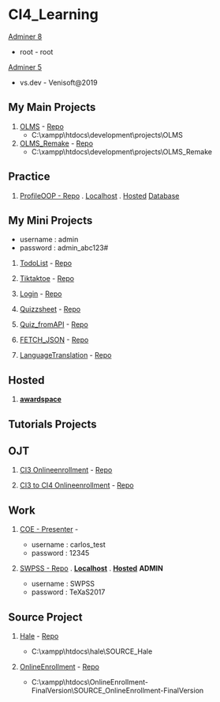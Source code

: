 # CI4_Learning

[Adminer 8](http://localhost/adminer.php?username=root&db=olms_remake)
   * root - root

[Adminer 5](http://localhost/adminer.php?username=vs.dev)
   * vs.dev - Venisoft@2019
## My Main Projects
1. [OLMS](http://localhost/development/projects/OLMS/admin/index.php) - [Repo](https://github.com/Carlozzzzz/OLMS_Remake)
   * C:\xampp\htdocs\development\projects\OLMS
2. [OLMS_Remake](http://localhost/development/projects/OLMS_Remake/public/admin) - [Repo](https://github.com/Carlozzzzz/OLMS_Remake)
   * C:\xampp\htdocs\development\projects\OLMS_Remake  

## Practice

1. [ProfileOOP - Repo](https://github.com/Carlozzzzz/PHP_proj_ProfileOOP) . 
   [Localhost](http://localhost/development/projects/PHP_proj_ProfileOOP) .
   [Hosted](http://profileoop.atwebpages.com/index.php)
   [Database](https://supportindeed.com/phpMyAdmin/index.php?server=1&xck=1085841902)
  <!-- Database HOST
      link      =  https://www.awardspace.com/
      username  =  "4358001_ooplogin"
      password  =  "4358001_ooplogin" 
      host      =  "fdb1028.awardspace.net"
      db_name   =  "4358001_ooplogin"
    -->
 <!-- FTP HOST ACCOUNT @cm12
    link      =  https://www.awardspace.com/
    host      =  profileoop.atwebpages.com
    username  =  4358001_ProfileOOP
    password  =  babykosikulot05
  -->

  <!-- WEBSITE SAMPLE ACCOUNT
      username  =  carlos
      password  =  123
    -->
  
      
## My Mini Projects
   * username : admin
   * password : admin_abc123#
1. [TodoList](http://localhost/development/practice/CI4_Learning/CI4_TodoList/public/) - [Repo](https://github.com/Carlozzzzz/CI4_Learning/tree/main/CI4_TodoList)

2. [Tiktaktoe](http://localhost/development/practice/CI4_Learning/CI4_Tiktaktoe/public/) - [Repo](https://github.com/Carlozzzzz/CI4_Learning/tree/main/CI4_Tiktaktoe)

3. [Login](http://localhost/development/practice/CI4_Learning/CI4_Login/public/) - [Repo](https://github.com/Carlozzzzz/CI4_Learning/tree/main/CI4_Login)

4. [Quizzsheet](http://localhost/development/practice/CI4_Learning/CI4_Quizzsheet/public/) - [Repo](https://github.com/Carlozzzzz/CI4_Learning/tree/main/CI4_Quizzsheet)

5. [Quiz_fromAPI](http://localhost/development/practice/CI4_Learning/CI4_Quiz_fromAPI/public/) - [Repo](https://github.com/Carlozzzzz/CI4_Learning/tree/main/CI4_Quiz_fromAPI)

6. [FETCH_JSON](http://localhost/development/practice/CI4_Learning/CI4_FETCH_JSON/public/) - [Repo](https://github.com/Carlozzzzz/CI4_Learning/tree/main/CI4_FETCH_JSON)

7. [LanguageTranslation](http://localhost/development/practice/CI4_Learning/CI4_LanguageTranslation/public/) - [Repo](https://github.com/Carlozzzzz/CI4_Learning/tree/main/CI4_LanguageTranslation)

## Hosted

1. [**awardspace**](https://cp1.awardspace.net/)
   <!-- @cm12
      host      =  profileoop.atwebpages.com
      username  =  4358001_ProfileOOP
      password  =  babykosikulot05
    -->


## Tutorials Projects

## OJT

1. [CI3 Onlineenrollment](http://djapinhs-enrollment.online-webapp.site/) - [Repo](https://github.com/JustineLouis/OnlineEnrollment)

2. [CI3 to CI4 Onlineenrollment](http://localhost/development/projects/Onlineenrollment_ci3toci4/Onlineenrollment_ci3toci4/public/) - [Repo](https://github.com/Carlozzzzz/Onlineenrollment_ci3toci4)

## Work

1. [COE - Presenter](http://localhost/webapp/MyCEA/presenter) -
   * username : carlos_test
   * password : 12345
  
2. [SWPSS - Repo](https://github.com/Carlozzzzz/SWPSS) . [**Localhost**](http://localhost/SWPSS) . [**Hosted**](https://www.tbccom.com/SWPSS/)
   **ADMIN**
   * username : SWPSS
   * password : TeXaS2017
## Source Project

1. [Hale](http://localhost/hale/SOURCE_Hale/) - [Repo](https://github.com/Carlozzzzz/SOURCE_Hale)
   * C:\xampp\htdocs\hale\SOURCE_Hale
   
3. [OnlineEnrollment](http://localhost/OnlineEnrollment-FinalVersion/SOURCE_OnlineEnrollment-FinalVersion/) - [Repo](https://github.com/Carlozzzzz/SOURCE_OnlineEnrollment-FinalVersion)
   * C:\xampp\htdocs\OnlineEnrollment-FinalVersion\SOURCE_OnlineEnrollment-FinalVersion

